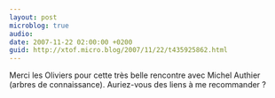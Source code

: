 ```yaml
---
layout: post
microblog: true
audio: 
date: 2007-11-22 02:00:00 +0200
guid: http://xtof.micro.blog/2007/11/22/t435925862.html
---
```

Merci les Oliviers pour cette très belle rencontre avec Michel Authier (arbres de connaissance). Auriez-vous des liens à me recommander ?
